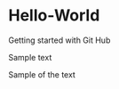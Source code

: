 # Hello-World
Getting started with Git Hub
<!Doctype Html>
<head> Sample text</head>
<body>
<p> Sample of the text</p>

</body>
